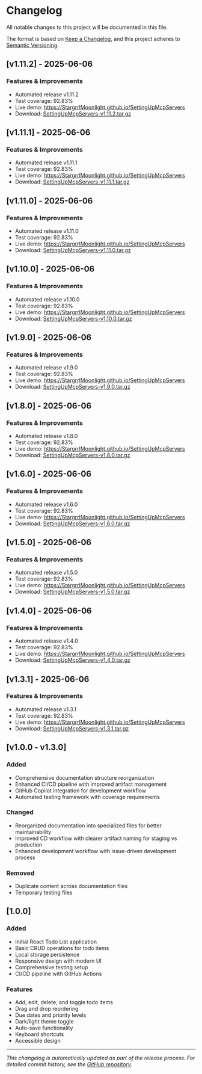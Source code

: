 # Changelog

All notable changes to this project will be documented in this file.

The format is based on [Keep a Changelog](https://keepachangelog.com/en/1.0.0/),
and this project adheres to [Semantic Versioning](https://semver.org/spec/v2.0.0.html).

## [v1.11.2] - 2025-06-06

### Features & Improvements
- Automated release v1.11.2
- Test coverage: 92.83%
- Live demo: https://StargrrlMoonlight.github.io/SettingUpMcpServers
- Download: [SettingUpMcpServers-v1.11.2.tar.gz](https://github.com/StargrrlMoonlight/SettingUpMcpServers/releases/download/v1.11.2/SettingUpMcpServers-v1.11.2.tar.gz)

## [v1.11.1] - 2025-06-06

### Features & Improvements
- Automated release v1.11.1
- Test coverage: 92.83%
- Live demo: https://StargrrlMoonlight.github.io/SettingUpMcpServers
- Download: [SettingUpMcpServers-v1.11.1.tar.gz](https://github.com/StargrrlMoonlight/SettingUpMcpServers/releases/download/v1.11.1/SettingUpMcpServers-v1.11.1.tar.gz)

## [v1.11.0] - 2025-06-06

### Features & Improvements
- Automated release v1.11.0
- Test coverage: 92.83%
- Live demo: https://StargrrlMoonlight.github.io/SettingUpMcpServers
- Download: [SettingUpMcpServers-v1.11.0.tar.gz](https://github.com/StargrrlMoonlight/SettingUpMcpServers/releases/download/v1.11.0/SettingUpMcpServers-v1.11.0.tar.gz)

## [v1.10.0] - 2025-06-06

### Features & Improvements
- Automated release v1.10.0
- Test coverage: 92.83%
- Live demo: https://StargrrlMoonlight.github.io/SettingUpMcpServers
- Download: [SettingUpMcpServers-v1.10.0.tar.gz](https://github.com/StargrrlMoonlight/SettingUpMcpServers/releases/download/v1.10.0/SettingUpMcpServers-v1.10.0.tar.gz)

## [v1.9.0] - 2025-06-06

### Features & Improvements
- Automated release v1.9.0
- Test coverage: 92.83%
- Live demo: https://StargrrlMoonlight.github.io/SettingUpMcpServers
- Download: [SettingUpMcpServers-v1.9.0.tar.gz](https://github.com/StargrrlMoonlight/SettingUpMcpServers/releases/download/v1.9.0/SettingUpMcpServers-v1.9.0.tar.gz)

## [v1.8.0] - 2025-06-06

### Features & Improvements
- Automated release v1.8.0
- Test coverage: 92.83%
- Live demo: https://StargrrlMoonlight.github.io/SettingUpMcpServers
- Download: [SettingUpMcpServers-v1.8.0.tar.gz](https://github.com/StargrrlMoonlight/SettingUpMcpServers/releases/download/v1.8.0/SettingUpMcpServers-v1.8.0.tar.gz)

## [v1.6.0] - 2025-06-06

### Features & Improvements
- Automated release v1.6.0
- Test coverage: 92.83%
- Live demo: https://StargrrlMoonlight.github.io/SettingUpMcpServers
- Download: [SettingUpMcpServers-v1.6.0.tar.gz](https://github.com/StargrrlMoonlight/SettingUpMcpServers/releases/download/v1.6.0/SettingUpMcpServers-v1.6.0.tar.gz)

## [v1.5.0] - 2025-06-06

### Features & Improvements
- Automated release v1.5.0
- Test coverage: 92.83%
- Live demo: https://StargrrlMoonlight.github.io/SettingUpMcpServers
- Download: [SettingUpMcpServers-v1.5.0.tar.gz](https://github.com/StargrrlMoonlight/SettingUpMcpServers/releases/download/v1.5.0/SettingUpMcpServers-v1.5.0.tar.gz)

## [v1.4.0] - 2025-06-06

### Features & Improvements
- Automated release v1.4.0
- Test coverage: 92.83%
- Live demo: https://StargrrlMoonlight.github.io/SettingUpMcpServers
- Download: [SettingUpMcpServers-v1.4.0.tar.gz](https://github.com/StargrrlMoonlight/SettingUpMcpServers/releases/download/v1.4.0/SettingUpMcpServers-v1.4.0.tar.gz)

## [v1.3.1] - 2025-06-06

### Features & Improvements
- Automated release v1.3.1
- Test coverage: 92.83%
- Live demo: https://StargrrlMoonlight.github.io/SettingUpMcpServers
- Download: [SettingUpMcpServers-v1.3.1.tar.gz](https://github.com/StargrrlMoonlight/SettingUpMcpServers/releases/download/v1.3.1/SettingUpMcpServers-v1.3.1.tar.gz)

## [v1.0.0 - v1.3.0]

### Added
- Comprehensive documentation structure reorganization
- Enhanced CI/CD pipeline with improved artifact management
- GitHub Copilot integration for development workflow
- Automated testing framework with coverage requirements

### Changed
- Reorganized documentation into specialized files for better maintainability
- Improved CD workflow with clearer artifact naming for staging vs production
- Enhanced development workflow with issue-driven development process

### Removed
- Duplicate content across documentation files
- Temporary testing files

## [1.0.0] 

### Added
- Initial React Todo List application
- Basic CRUD operations for todo items
- Local storage persistence
- Responsive design with modern UI
- Comprehensive testing setup
- CI/CD pipeline with GitHub Actions

### Features
- Add, edit, delete, and toggle todo items
- Drag and drop reordering
- Due dates and priority levels
- Dark/light theme toggle
- Auto-save functionality
- Keyboard shortcuts
- Accessible design

---

*This changelog is automatically updated as part of the release process. For detailed commit history, see the [GitHub repository](https://github.com/StargrrlMoonlight/SettingUpMcpServers).*
